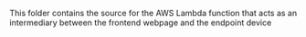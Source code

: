 This folder contains the source for the AWS Lambda function that acts as an intermediary between the frontend webpage and the endpoint device
